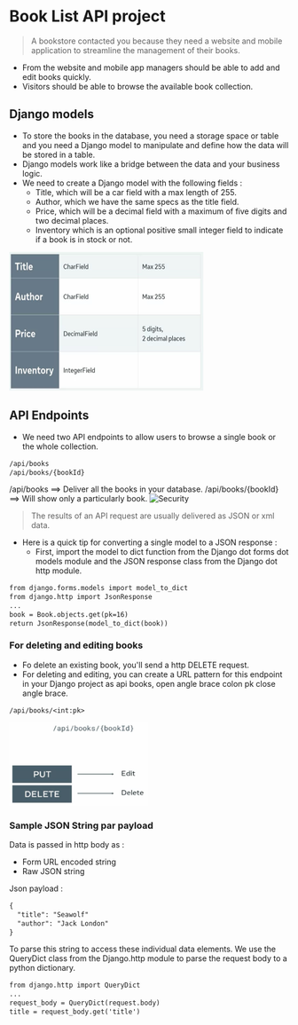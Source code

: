 # Book List API project 

> A bookstore contacted you because they need a website and mobile application to streamline the management of their books. 
- From the website and mobile app managers should be able to add and edit books quickly.
- Visitors should be able to browse the available book collection.

## Django models
- To store the books in the database, you need a storage space or table and you need a Django model to manipulate and define how the data will be stored in a table.
- Django models work like a bridge between the data and your business logic.
- We need to create a Django model with the following fields : 
  - Title, which will be a car field with a max length of 255. 
  - Author, which we have the same specs as the title field. 
  - Price, which will be a decimal field with a maximum of five digits and two decimal places.
  - Inventory which is an optional positive small integer field to indicate if a book is in stock or not.
 
<img src="./images/table.png" width="350" height="250" alt="Security">

## API Endpoints
 - We need two API endpoints to allow users to browse a single book or the whole collection. 

```
/api/books
/api/books/{bookId}
```

/api/books ==> Deliver all the books in your database.
/api/books/{bookId} ==> Will show only a particularly book.
<img src="./images/booksvselementbooks.png.png" width="250" height="250" alt="Security">

> The results of an API request are usually delivered as JSON or xml data.
- Here is a quick tip for converting a single model to a JSON response :
  - First, import the model to dict function from the Django dot forms dot models module and the JSON response class from the Django dot http module.
```
from django.forms.models import model_to_dict
from django.http import JsonResponse
...
book = Book.objects.get(pk=16)
return JsonResponse(model_to_dict(book))
 ```
### For deleting and editing books
- Fo delete an existing book, you'll send a http DELETE request.
- For deleting and editing, you can create a URL pattern for this endpoint in your Django project as api books, open angle brace colon pk close angle brace.
```
/api/books/<int:pk>
```
<img src="./images/delete_edite.png" width="250" height="150" alt="Security">

### Sample JSON String par payload
Data is passed in http body as :   
- Form URL encoded string
- Raw JSON string

Json payload :
```
{
  "title": "Seawolf"
  "author": "Jack London"
}
```
To parse this string to access these individual data elements. We use the QueryDict class from the Django.http module to parse the request body to a python dictionary. 
```
from django.http import QueryDict
...
request_body = QueryDict(request.body)
title = request_body.get('title')
```
